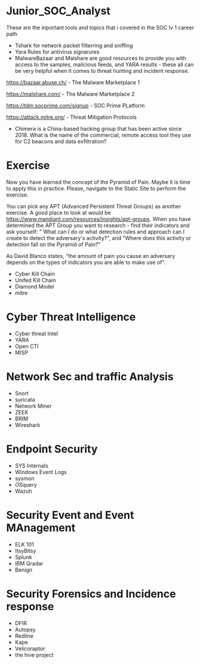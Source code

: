 # Junior_SOC_Analyst
These are the inportant tools and topics that i covered in the SOC lv 1 career path

 - Tshark for network packet filterring and sniffing
 - Yara Rules for antivirus signarures
  - MalwareBazaar and Malshare are good resources to provide you with access to the samples, malicious feeds, and YARA results - these all can be very helpful when it comes to threat hunting and incident response. 

  https://bazaar.abuse.ch/ - The Malware Marketplace 1

  https://malshare.com/ - The Malware Marketplace 2

  https://tdm.socprime.com/signup - SOC Prime PLatform

  https://attack.mitre.org/ - Threat Mitigation Protocols

 - Chimera is a China-based hacking group that has been active since 2018. What is the name of the commercial, remote access tool they use for C2 beacons and data exfiltration?


 # Exercise
 Now you have learned the concept of the Pyramid of Pain. Maybe it is time to apply this in practice. Please, navigate to the Static Site to perform the exercise. 

You can pick any APT (Advanced Persistent Threat Groups) as another exercise. A good place to look at would be https://www.mandiant.com/resources/insights/apt-groups. When you have determined the APT Group you want to research - find their indicators and ask yourself: " What can I do or what detection rules and approach can I create to detect the adversary's activity?", and "Where does this activity or detection fall on the Pyramid of Pain?”


As David Blanco states, "the amount of pain you cause an adversary depends on the types of indicators you are able to make use of". 

 - Cyber Kill Chain
 - Unifed Kill Chain
 - Diamond Model
 - mitre


 # Cyber Threat Intelligence
 - Cyber threat Intel
 - YARA
 - Open CTI
 - MISP

 # Network Sec and traffic Analysis
 - Snort
 - suricata
 - Network Miner
 - ZEEK
 - BRIM
 - Wireshark

 # Endpoint Security
 - SYS Internals
 - Windows Event Logs
 - sysmon
 - OSquery
 - Wazuh

 # Security Event and Event MAnagement
 - ELK 101
 - ItsyBitsy
 - Splunk
 - IBM Qradar
 - Benign

 # Security Forensics and Incidence response
 - DFIR
 - Autopsy
 - Redline
 - Kape
 - Velicoraptor
 - the hive project

